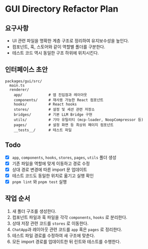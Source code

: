 # GUI Directory Refactor Plan

## 요구사항

- UI 관련 파일을 명확한 계층 구조로 정리하여 유지보수성을 높인다.
- 컴포넌트, 훅, 스토어와 같이 역할별 폴더를 구분한다.
- 테스트 코드 역시 동일한 구조 하위에 위치시킨다.

## 인터페이스 초안

```
packages/gui/src/
  main.ts
  renderer/
    app/            # 앱 진입점과 레이아웃
    components/     # 재사용 가능한 React 컴포넌트
    hooks/          # React hooks
    stores/         # 설정 및 세션 관련 저장소
    bridges/        # 기본 LLM Bridge 구현
    utils/          # 기타 유틸리티 (mcp-loader, NoopCompressor 등)
    pages/          # 설정 화면 등 최상위 페이지 컴포넌트
    __tests__/      # 테스트 파일
```

## Todo

- [x] `app`, `components`, `hooks`, `stores`, `pages`, `utils` 폴더 생성
- [x] 기존 파일을 역할에 맞게 이동하고 경로 수정
- [x] 상대 경로 변경에 따른 import 문 업데이트
- [x] 테스트 코드도 동일한 위치로 옮기고 실행 확인
- [x] `pnpm lint` 와 `pnpm test` 실행

## 작업 순서

1. 새 폴더 구조를 생성한다.
2. 컴포넌트 파일과 훅 파일을 각각 `components`, `hooks` 로 분리한다.
3. 상태 저장 관련 코드를 `stores` 로 이동한다.
4. `ChatApp`과 레이아웃 관련 코드를 `app` 혹은 `pages` 로 정리한다.
5. 테스트 파일 경로를 수정하여 새 구조에 맞춘다.
6. 모든 import 경로를 업데이트한 뒤 린트와 테스트를 수행한다.
